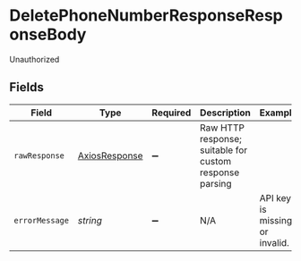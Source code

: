 # DeletePhoneNumberResponseResponseBody

Unauthorized


## Fields

| Field                                                   | Type                                                    | Required                                                | Description                                             | Example                                                 |
| ------------------------------------------------------- | ------------------------------------------------------- | ------------------------------------------------------- | ------------------------------------------------------- | ------------------------------------------------------- |
| `rawResponse`                                           | [AxiosResponse](https://axios-http.com/docs/res_schema) | :heavy_minus_sign:                                      | Raw HTTP response; suitable for custom response parsing |                                                         |
| `errorMessage`                                          | *string*                                                | :heavy_minus_sign:                                      | N/A                                                     | API key is missing or invalid.                          |